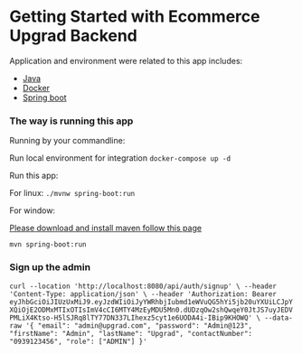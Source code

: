 # Getting Started with Ecommerce Upgrad Backend

Application and environment were related to this app includes:
 - [Java](https://www.oracle.com/cis/java/technologies/downloads/#java20)
 - [Docker](https://www.docker.com/)
 - [Spring boot](https://spring.io/)

### The way is running this app
 
Running by your commandline:

Run local environment for integration
`docker-compose up -d`

Run this app:

For linux:
`./mvnw spring-boot:run`

For window:

[Please download and install maven follow this page](https://maven.apache.org/)

`mvn spring-boot:run`

### Sign up the admin

`curl --location 'http://localhost:8080/api/auth/signup' \
--header 'Content-Type: application/json' \
--header 'Authorization: Bearer eyJhbGciOiJIUzUxMiJ9.eyJzdWIiOiJyYWRhbjIubmd1eWVuQG5hYi5jb20uYXUiLCJpYXQiOjE2ODMxMTIxOTIsImV4cCI6MTY4MzEyMDU5Mn0.dUDzqOw2shQwqeY0JtJS7uyJEDVPMLiX4Ktso-H5lSJRq8lTY77DN337LIhexz5cyt1e6UODA4i-IBip9KHOWQ' \
--data-raw '{
"email": "admin@upgrad.com",
"password": "Admin@123",
"firstName": "Admin",
"lastName": "Upgrad",
"contactNumber": "0939123456",
"role": ["ADMIN"]
}'`